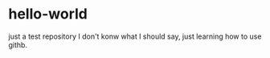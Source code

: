 # hello-world
just a test repository
I don't konw what I should say, just learning how to use githb.
